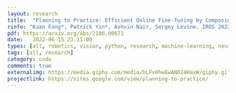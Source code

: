 ```yaml
---
layout: research
title:  "Planning to Practice: Efficient Online Fine-Tuning by Composing Goals in Latent Space."
rinfo: "Kuan Fang*, Patrick Yin*, Ashvin Nair, Sergey Levine. IROS 2022."
pdf: https://arxiv.org/abs/2106.00671
date:   2022-06-15 23:11:00
types: [all, robotics, vision, python, research, machine-learning, neural-nets, pytorch, ros, rl]
tags: [all, research]
category: code
comments: true
externalimg: https://media.giphy.com/media/hLFvHhwEwAND24HaxW/giphy.gif
projectlink: https://sites.google.com/view/planning-to-practice/
---
```


